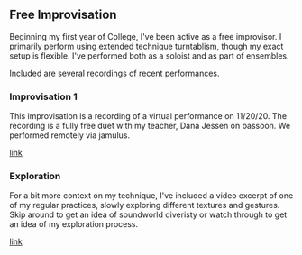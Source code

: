 ## Free Improvisation

Beginning my first year of College, I've been active as a free improvisor. I primarily perform using extended technique turntablism, though my exact setup is flexible. I've performed both as a soloist and as part of ensembles. 

Included are several recordings of recent performances. 

### Improvisation 1

This improvisation is a recording of a virtual performance on 11/20/20. The recording is a fully free duet with my teacher, Dana Jessen on bassoon. We performed remotely via jamulus. 

[link](https://drive.google.com/file/d/1RDpxTgqSibKAB49tgzI2PobcSDGOGked/view?usp=sharing)

### Exploration

For a bit more context on my technique, I've included a video excerpt of one of my regular practices, slowly exploring different textures and gestures. Skip around to get an idea of soundworld diveristy or watch through to get an idea of my exploration process. 

[link](https://drive.google.com/file/d/11UGMaURoLligMwAK7vbd5k-I6w3J0OJr/view?usp=sharing)
